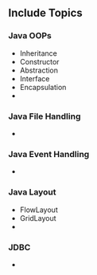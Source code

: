 ## Include Topics
### Java OOPs
- Inheritance
- Constructor
- Abstraction
- Interface
- Encapsulation
-
### Java File Handling
-
### Java Event Handling
-
### Java Layout
- FlowLayout
- GridLayout
-
### JDBC
-

